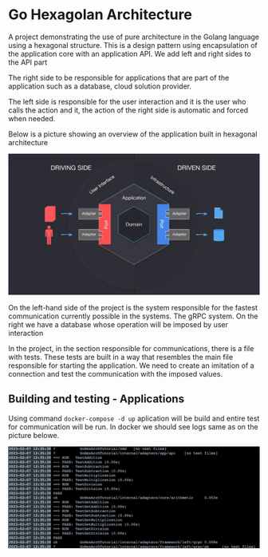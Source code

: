 
# Go Hexagolan Architecture

A project demonstrating the use of pure architecture in the Golang language using a hexagonal structure. This is a design pattern using encapsulation of the application core with an application API. We add left and right sides to the API part

The right side to be responsible for applications that are part of the application such as a database, cloud solution provider. 

The left side is responsible for the user interaction and it is the user who calls the action and it, the action of the right side is automatic and forced when needed.

Below is a picture showing an overview of the application built in hexagonal architecture

![App Screenshot](https://github.com/kleczynski/GolangHexArch/blob/main/images/hexarch.png)

On the left-hand side of the project is the system responsible for the fastest communication currently possible in the systems. The gRPC system. On the right we have a database whose operation will be imposed by user interaction 


In the project, in the section responsible for communications, there is a file with tests. These tests are built in a way that resembles the main file responsible for starting the application. We need to create an imitation of a connection and test the communication with the imposed values. 

## Building and testing - Applications

Using command ```docker-compose -d up``` aplication will be build and entire test for communication will be run. In docker we should see logs same as on the picture belowe. 

![App Screenshot](https://github.com/kleczynski/GolangHexArch/blob/main/images/testimage.png)
